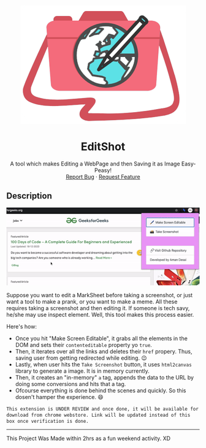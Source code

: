 <br />
<p align="center">
  <a href="https://github.com/amandesai01/EditShot">
    <img src="Assets/logo.png" alt="Logo">
  </a>

  <h1 align="center">EditShot</h1>

  <p align="center">
    A tool which makes Editing a WebPage and then Saving it as Image Easy-Peasy!
    <br />
    <a href="https://github.com/othneildrew/Best-README-Template/issues">Report Bug</a>
    ·
    <a href="https://github.com/othneildrew/Best-README-Template/issues">Request Feature</a>
  </p>
</p>

## Description

<img src="Assets/prev.gif" alt="Demo">

Suppose you want to edit a MarkSheet before taking a screenshot, or just want a tool to make a prank, or you want to make a meme. All these requires taking a screenshot and then editing it. If someone is tech savy, he/she may use inspect element. Well, this tool makes this process easier.

Here's how:
* Once you hit "Make Screen Editable", it grabs all the elements in the DOM and sets their `contenteditable` property yo `true`. 
* Then, it iterates over all the links and deletes their `href` propery. Thus, saving user from getting redirected while editing. :wink:
* Lastly, when user hits the `Take Screenshot` button, it uses `html2canvas` library to generate a image. It is in memory currently.
* Then, it creates an "in-memory" `a` tag, appends the data to the URL by doing some conversions and hits that a tag.
* Ofcourse everything is done behind the scenes and quickly. So this dosen't hamper the experience. :smile:


```
This extension is UNDER REVIEW and once done, it will be available for download from chrome webstore. Link will be updated instead of this box once verification is done.
```

---

This Project Was Made within 2hrs as a fun weekend activity. XD